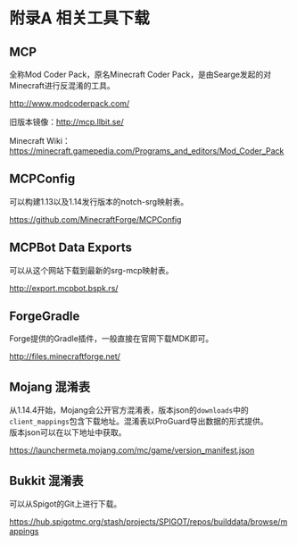 # 附录A 相关工具下载

## MCP

全称Mod Coder Pack，原名Minecraft Coder Pack，是由Searge发起的对Minecraft进行反混淆的工具。

http://www.modcoderpack.com/

旧版本镜像：http://mcp.llbit.se/

Minecraft Wiki：https://minecraft.gamepedia.com/Programs_and_editors/Mod_Coder_Pack

## MCPConfig

可以构建1.13以及1.14发行版本的notch-srg映射表。

https://github.com/MinecraftForge/MCPConfig

## MCPBot Data Exports

可以从这个网站下载到最新的srg-mcp映射表。

http://export.mcpbot.bspk.rs/

## ForgeGradle

Forge提供的Gradle插件，一般直接在官网下载MDK即可。

http://files.minecraftforge.net/

## Mojang 混淆表

从1.14.4开始，Mojang会公开官方混淆表，版本json的`downloads`中的`client_mappings`包含下载地址。混淆表以ProGuard导出数据的形式提供。  
版本json可以在以下地址中获取。

https://launchermeta.mojang.com/mc/game/version_manifest.json

## Bukkit 混淆表

可以从Spigot的Git上进行下载。

https://hub.spigotmc.org/stash/projects/SPIGOT/repos/builddata/browse/mappings